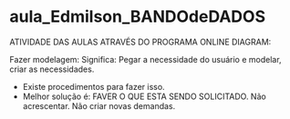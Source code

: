# aula_Edmilson_BANDOdeDADOS

ATIVIDADE DAS AULAS ATRAVÉS DO PROGRAMA ONLINE DIAGRAM:

Fazer modelagem:
Significa: Pegar a necessidade do usuário e modelar, criar as necessidades. 
- Existe procedimentos para fazer isso. 
- Melhor solução é: FAVER O QUE ESTA SENDO SOLICITADO. Não acrescentar. Não criar novas demandas. 
